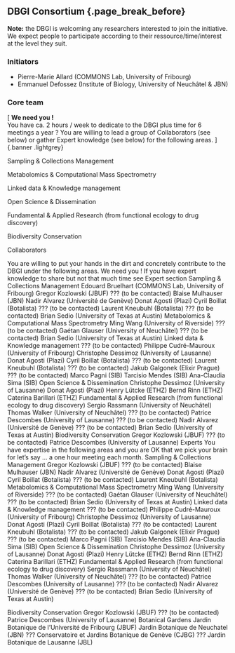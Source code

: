 ## DBGI Consortium {.page_break_before}

**Note:** the DBGI is welcoming any researchers interested to join the initiative. We expect people to participate according to their ressource/time/interest at the level they suit.

### Initiators
- Pierre-Marie Allard (COMMONS Lab, University of Fribourg)
- Emmanuel Defossez (Institute of Biology, University of Neuchâtel & JBN)

### Core team 

[
<i class="fas fa-info-circle fa-lg"></i> **We need you !**<br>
You have ca. 2 hours / week to dedicate to the DBGI plus time for 6 meetings a year ? You are willing to lead a group of Collaborators (see below) or gather Expert knowledge (see below) for the following areas.
]{.banner .lightgrey}


<i class="fas fa-vials"></i> Sampling & Collections Management

<i class="fas fa-microscope"></i>  Metabolomics & Computational Mass Spectrometry

<i class="fas fa-telescope"></i> Linked data & Knowledge management

<i class="fas fa-lock-open"></i> Open Science & Dissemination

<i class="fas fa-capsules"></i> Fundamental & Applied Research (from functional ecology to drug discovery)

<i class="fas fa-earth-europe"></i> Biodiversity Conservation


Collaborators 

You are willing to put your hands in the dirt and concretely contribute to the DBGI under the following areas. We need you ! If you have expert knowledge to share but not that much time see Expert section 
Sampling & Collections Management
Edouard Bruelhart (COMMONS Lab, University of Fribourg)
Gregor Kozlowski (JBUF)
??? (to be contacted) Blaise Mulhauser (JBN)
Nadir Alvarez (Université de Genève)
Donat Agosti (Plazi)
Cyril Boillat (Botalista)
??? (to be contacted) Laurent Kneubuhl (Botalista)
??? (to be contacted) Brian Sedio (University of Texas at Austin)
Metabolomics & Computational Mass Spectrometry
Ming Wang (University of Riverside)
??? (to be contacted) Gaétan Glauser (University of Neuchâtel)
??? (to be contacted) Brian Sedio (University of Texas at Austin)
Linked data & Knowledge management 
??? (to be contacted) Philippe Cudré-Mauroux (University of Fribourg)
Christophe Dessimoz (University of Lausanne)
Donat Agosti (Plazi)
Cyril Boillat (Botalista)
??? (to be contacted) Laurent Kneubuhl (Botalista)
??? (to be contacted) Jakub Galgonek (Elixir Prague)
??? (to be contacted) Marco Pagni (SIB)
Tarcisio Mendes (SIB)
Ana-Claudia Sima (SIB)
Open Science & Dissemination
Christophe Dessimoz (University of Lausanne)
Donat Agosti (Plazi)
Henry Lütcke (ETHZ)
Bernd Rinn (ETHZ)
Caterina Barillari (ETHZ)
Fundamental & Applied Research (from functional ecology to drug discovery)
Sergio Rassmann (University of Neuchâtel)
Thomas Walker (University of Neuchâtel)
??? (to be contacted) Patrice Descombes (University of Lausanne)
??? (to be contacted) Nadir Alvarez (Université de Genève)
??? (to be contacted) Brian Sedio (University of Texas at Austin)
Biodiversity Conservation
Gregor Kozlowski (JBUF)
??? (to be contacted) Patrice Descombes (University of Lausanne)
Experts
You have expertise in the following areas and you are OK that we pick your brain for let’s say … a one hour meeting each month.
Sampling & Collections Management
Gregor Kozlowski (JBUF)
??? (to be contacted) Blaise Mulhauser (JBN)
Nadir Alvarez (Université de Genève)
Donat Agosti (Plazi)
Cyril Boillat (Botalista)
??? (to be contacted) Laurent Kneubuhl (Botalista)
Metabolomics & Computational Mass Spectrometry
Ming Wang (University of Riverside)
??? (to be contacted) Gaétan Glauser (University of Neuchâtel)
??? (to be contacted) Brian Sedio (University of Texas at Austin)
Linked data & Knowledge management 
??? (to be contacted) Philippe Cudré-Mauroux (University of Fribourg)
Christophe Dessimoz (University of Lausanne)
Donat Agosti (Plazi)
Cyril Boillat (Botalista)
??? (to be contacted) Laurent Kneubuhl (Botalista)
??? (to be contacted) Jakub Galgonek (Elixir Prague)
??? (to be contacted) Marco Pagni (SIB)
Tarcisio Mendes (SIB)
Ana-Claudia Sima (SIB)
Open Science & Dissemination
Christophe Dessimoz (University of Lausanne)
Donat Agosti (Plazi)
Henry Lütcke (ETHZ)
Bernd Rinn (ETHZ)
Caterina Barillari (ETHZ)
Fundamental & Applied Research (from functional ecology to drug discovery)
Sergio Rassmann (University of Neuchâtel)
Thomas Walker (University of Neuchâtel)
??? (to be contacted) Patrice Descombes (University of Lausanne)
??? (to be contacted) Nadir Alvarez (Université de Genève)
??? (to be contacted) Brian Sedio (University of Texas at Austin)

Biodiversity Conservation
Gregor Kozlowski (JBUF)
??? (to be contacted) Patrice Descombes (University of Lausanne)
Botanical Gardens
Jardin Botanique de l’Université de Fribourg (JBUF)
Jardin Botanique de Neuchatel (JBN)
??? Conservatoire et Jardins Botanique de Genève (CJBG)
??? Jardin Botanique de Lausanne (JBL)
